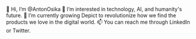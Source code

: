 👋 Hi, I’m @AntonOsika
👀 I’m interested in technology, AI, and humanity's future.
🌱 I’m currently growing Depict to revolutionize how we find the products we love in the digital world.
📫 You can reach me through LinkedIn or Twitter.
